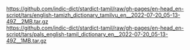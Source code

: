 https://github.com/indic-dict/stardict-tamil/raw/gh-pages/en-head_en-script/tars/english-tamizh_dictionary_tamilvu_en__2022-07-20_05-13-49Z__2MB.tar.gz  
https://github.com/indic-dict/stardict-tamil/raw/gh-pages/en-head_en-script/tars/pals_english-tamil_dictionary_en__2022-07-20_05-13-49Z__1MB.tar.gz  
